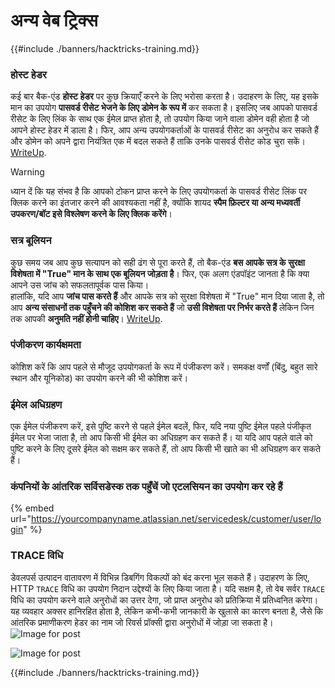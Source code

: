 # अन्य वेब ट्रिक्स

{{#include ./banners/hacktricks-training.md}}


### होस्ट हेडर

कई बार बैक-एंड **होस्ट हेडर** पर कुछ क्रियाएँ करने के लिए भरोसा करता है। उदाहरण के लिए, यह इसके मान का उपयोग **पासवर्ड रीसेट भेजने के लिए डोमेन के रूप में** कर सकता है। इसलिए जब आपको पासवर्ड रीसेट के लिए लिंक के साथ एक ईमेल प्राप्त होता है, तो उपयोग किया जाने वाला डोमेन वही होता है जो आपने होस्ट हेडर में डाला है। फिर, आप अन्य उपयोगकर्ताओं के पासवर्ड रीसेट का अनुरोध कर सकते हैं और डोमेन को अपने द्वारा नियंत्रित एक में बदल सकते हैं ताकि उनके पासवर्ड रीसेट कोड चुरा सकें। [WriteUp](https://medium.com/nassec-cybersecurity-writeups/how-i-was-able-to-take-over-any-users-account-with-host-header-injection-546fff6d0f2).

> [!WARNING]
> ध्यान दें कि यह संभव है कि आपको टोकन प्राप्त करने के लिए उपयोगकर्ता के पासवर्ड रीसेट लिंक पर क्लिक करने का इंतजार करने की आवश्यकता नहीं है, क्योंकि शायद **स्पैम फ़िल्टर या अन्य मध्यवर्ती उपकरण/बॉट इसे विश्लेषण करने के लिए क्लिक करेंगे**।


### सत्र बूलियन

कुछ समय जब आप कुछ सत्यापन को सही ढंग से पूरा करते हैं, तो बैक-एंड **बस आपके सत्र के सुरक्षा विशेषता में "True" मान के साथ एक बूलियन जोड़ता है**। फिर, एक अलग एंडपॉइंट जानता है कि क्या आपने उस जांच को सफलतापूर्वक पास किया।\
हालांकि, यदि आप **जांच पास करते हैं** और आपके सत्र को सुरक्षा विशेषता में "True" मान दिया जाता है, तो आप **अन्य संसाधनों तक पहुँचने की कोशिश कर सकते हैं** जो **उसी विशेषता पर निर्भर करते हैं** लेकिन जिन तक आपकी **अनुमति नहीं होनी चाहिए**। [WriteUp](https://medium.com/@ozguralp/a-less-known-attack-vector-second-order-idor-attacks-14468009781a).

### पंजीकरण कार्यक्षमता

कोशिश करें कि आप पहले से मौजूद उपयोगकर्ता के रूप में पंजीकरण करें। समकक्ष वर्णों (बिंदु, बहुत सारे स्थान और यूनिकोड) का उपयोग करने की भी कोशिश करें।

### ईमेल अधिग्रहण

एक ईमेल पंजीकरण करें, इसे पुष्टि करने से पहले ईमेल बदलें, फिर, यदि नया पुष्टि ईमेल पहले पंजीकृत ईमेल पर भेजा जाता है, तो आप किसी भी ईमेल का अधिग्रहण कर सकते हैं। या यदि आप पहले वाले को पुष्टि करने के लिए दूसरे ईमेल को सक्षम कर सकते हैं, तो आप किसी भी खाते का भी अधिग्रहण कर सकते हैं।

### कंपनियों के आंतरिक सर्विसडेस्क तक पहुँचें जो एटलसियन का उपयोग कर रहे हैं

{% embed url="https://yourcompanyname.atlassian.net/servicedesk/customer/user/login" %}

### TRACE विधि

डेवलपर्स उत्पादन वातावरण में विभिन्न डिबगिंग विकल्पों को बंद करना भूल सकते हैं। उदाहरण के लिए, HTTP `TRACE` विधि का उपयोग निदान उद्देश्यों के लिए किया जाता है। यदि सक्षम है, तो वेब सर्वर `TRACE` विधि का उपयोग करने वाले अनुरोधों का उत्तर देगा, जो प्राप्त अनुरोध को प्रतिक्रिया में प्रतिध्वनित करेगा। यह व्यवहार अक्सर हानिरहित होता है, लेकिन कभी-कभी जानकारी के खुलासे का कारण बनता है, जैसे कि आंतरिक प्रमाणीकरण हेडर का नाम जो रिवर्स प्रॉक्सी द्वारा अनुरोधों में जोड़ा जा सकता है।![Image for post](https://miro.medium.com/max/60/1*wDFRADTOd9Tj63xucenvAA.png?q=20)

![Image for post](https://miro.medium.com/max/1330/1*wDFRADTOd9Tj63xucenvAA.png)


{{#include ./banners/hacktricks-training.md}}
